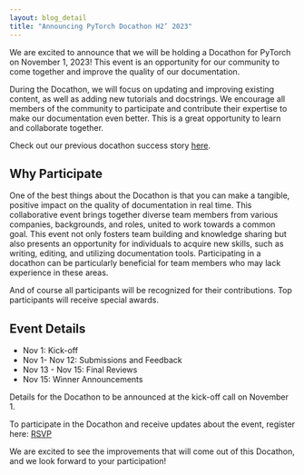 ```yaml
---
layout: blog_detail
title: "Announcing PyTorch Docathon H2’ 2023"
---
```


We are excited to announce that we will be holding a Docathon for PyTorch on November 1, 2023! This event is an opportunity for our community to come together and improve the quality of our documentation.

During the Docathon, we will focus on updating and improving existing content, as well as adding new tutorials and docstrings. We encourage all members of the community to participate and contribute their expertise to make our documentation even better. This is a great opportunity to learn and collaborate together.

Check out our previous docathon success story [here](https://pytorch.org/blog/docathon-h1-2023-wrap-up/).


## Why Participate

One of the best things about the Docathon is that you can make a tangible, positive impact on the quality of documentation in real time. This collaborative event brings together diverse team members from various companies, backgrounds, and roles, united to work towards a common goal. This event not only fosters team building and knowledge sharing but also presents an opportunity for individuals to acquire new skills, such as writing, editing, and utilizing documentation tools. Participating in a docathon can be particularly beneficial for team members who may lack experience in these areas.

And of course all participants will be recognized for their contributions. Top participants will receive special awards. 


## Event Details



* Nov 1: Kick-off
* Nov 1- Nov 12:  Submissions and Feedback
* Nov 13 - Nov 15: Final Reviews
* Nov 15: Winner Announcements

Details for the Docathon to be announced at the kick-off call on November 1. 

To participate in the Docathon and receive updates about the event, register here: [RSVP](https://community.linuxfoundation.org/events/details/lfhq-pytorch-foundation-presents-fall-pytorch-docathon-nov-1st-rsvp/)

We are excited to see the improvements that will come out of this Docathon, and we look forward to your participation!
